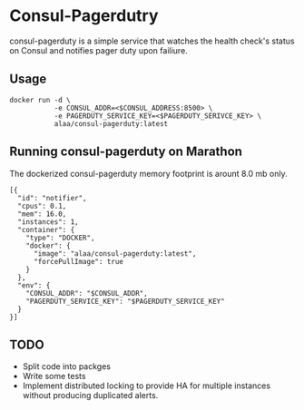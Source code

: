 # Consul-Pagerdutry

consul-pagerduty is a simple service that watches the health check's status on Consul
and notifies pager duty upon failiure.

## Usage
```
docker run -d \
           -e CONSUL_ADDR=<$CONSUL_ADDRESS:8500> \
           -e PAGERDUTY_SERVICE_KEY=<$PAGERDUTY_SERIVCE_KEY> \
           alaa/consul-pagerduty:latest
```

## Running consul-pagerduty on Marathon

The dockerized consul-pagerduty memory footprint is arount 8.0 mb only.

```
[{
  "id": "notifier",
  "cpus": 0.1,
  "mem": 16.0,
  "instances": 1,
  "container": {
    "type": "DOCKER",
    "docker": {
      "image": "alaa/consul-pagerduty:latest",
      "forcePullImage": true
    }
  },
  "env": {
    "CONSUL_ADDR": "$CONSUL_ADDR",
    "PAGERDUTY_SERVICE_KEY": "$PAGERDUTY_SERVICE_KEY"
  }
}]
```

## TODO

- Split code into packges
- Write some tests
- Implement distributed locking to provide HA for multiple instances without
producing duplicated alerts.
